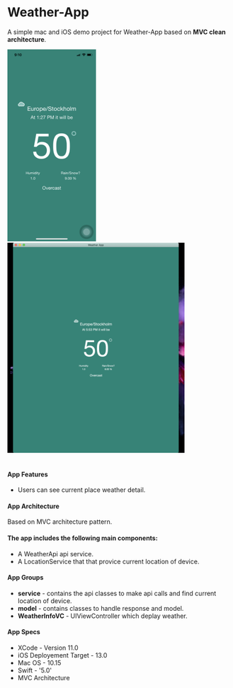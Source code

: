 # Weather-App
A simple mac and iOS demo project for Weather-App based on <b>MVC clean architecture</b>.

<img src="https://github.com/irahulyadav/weather-app-ios/blob/master/Screen%20Shot%202019-10-16%20at%2009.11.00.png" width="200" style="max-width:100%;"> <img src="https://github.com/irahulyadav/weather-app-ios/blob/master/Screenshot%202019-10-16%20at%2009.30.02.png" width="400" style="max-width:100%;"> </br></br>

#### App Features
* Users can see current place weather detail.


#### App Architecture 
Based on MVC architecture pattern.
 
 #### The app includes the following main components:
* A WeatherApi api service.
* A LocationService that that provice current location of device.


#### App Groups
* <b>service</b> - contains the api classes to make api calls and find current location of device. 
* <b>model</b> - contains classes to handle response and model.
* <b>WeatherInfoVC</b> - UIViewController which deplay weather.


#### App Specs
* XCode - Version 11.0
* iOS Deployement Target - 13.0
* Mac OS - 10.15
* Swift - '5.0'
* MVC Architecture
